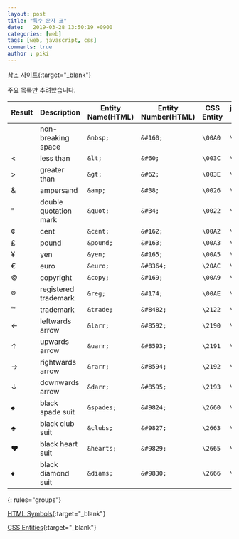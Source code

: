 ```yaml
---
layout: post
title: "특수 문자 표"
date:   2019-03-28 13:50:19 +0900
categories: [web]
tags: [web, javascript, css]
comments: true
author : piki
---
```


[참조 사이트](https://www.webdesignerexpress.com/blog/css-glyphs-and-html-special-characters.html){:target="_blank"}

주요 목록만 추려봤습니다.

| Result | Description | Entity Name(HTML) | Entity Number(HTML) | CSS Entity | javascript Entity |
|--------|-------|--------|--------|--------|--------|
|   | non-breaking space | `&nbsp;` | `&#160;` | `\00A0` | `\240` |
| < | less than | `&lt;` | `&#60;` | `\003C` | `\74` |
| > | greater than | `&gt;` | `&#62;` | `\003E` | `\76` |
| & | ampersand | `&amp;` | `&#38;` | `\0026` | `\46` |
| " | double quotation mark | `&quot;` | `&#34;` | `\0022` | `\42` |
| ¢ | cent | `&cent;` | `&#162;` | `\00A2` | `\242` |
| £ | pound | `&pound;` | `&#163;` | `\00A3` | `\243` |
| ¥ | yen | `&yen;` | `&#165;` | `\00A5` | `\245` |
| € | euro | `&euro;` | `&#8364;` | `\20AC` | `\u20AC` |
| © | copyright | `&copy;` | `&#169;` | `\00A9` | `\u00A9` |
| ® | registered trademark | `&reg;` | `&#174;` | `\00AE` | `\256` |
| ™ | trademark | `&trade;` | `&#8482;` | `\2122` | `\u2122` |
| ← | leftwards arrow | `&larr;` | `&#8592;` | `\2190` | `\u2190` |
| ↑ | upwards arrow | `&uarr;` | `&#8593;` | `\2191` | `\u2191` |
| → | rightwards arrow | `&rarr;` | `&#8594;` | `\2192` | `\u2192` |
| ↓ | downwards arrow | `&darr;` | `&#8595;` | `\2193` | `\u2193` |
| ♠ | black spade suit | `&spades;` | `&#9824;` | `\2660` | `\u2660` |
| ♣ | black club suit | `&clubs;` | `&#9827;` | `\2663` | `\u2663` |
| ♥ | black heart suit | `&hearts;` | `&#9829;` | `\2665` | `\u2665` |
| ♦ | black diamond suit | `&diams;` | `&#9830;` | `\2666` | `\u2666` |
{: rules="groups"}


[HTML Symbols](https://www.w3schools.com/html/html_symbols.asp){:target="_blank"}

[CSS Entities](https://www.w3schools.com/cssref/css_entities.asp){:target="_blank"}
